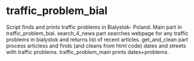 # traffic_problem_bial
Script finds and prints traffic problems in Bialystok- Poland. 
Main part in traffic_problem_bial. 
search_4_news part searches webpage for any traffic problems in bialystok and returns list of recent articles. 
get_and_clean part process articless and finds (and cleans from html code) dates and streets with traffic problems. 
traffic_problem_main prints dates+problems. 
